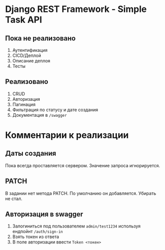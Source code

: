 # Django REST Framework - Simple Task API

## Пока не реализовано
1. Аутентификация
2. CICD/Деплой
3. Описание деплоя
4. Тесты

## Реализовано
1. CRUD
2. Авторизация
3. Пагинация
4. Фильтрация по статусу и дате создания
5. Документация в `/swagger`

# Комментарии к реализации
## Даты создания
Пока всегда проставляется сервером. Значение запроса игнорируется.

## PATCH
В задании нет метода PATCH. По умолчанию он добавляется. Убирать не стал.

## Авторизация в swagger
1. Залогиниться под пользователем `admin/test1234` используя ендпойнт `/auth/sign-in`
2. Взять токен из ответа
3. В поле авторизации ввести `Token <токен>`
